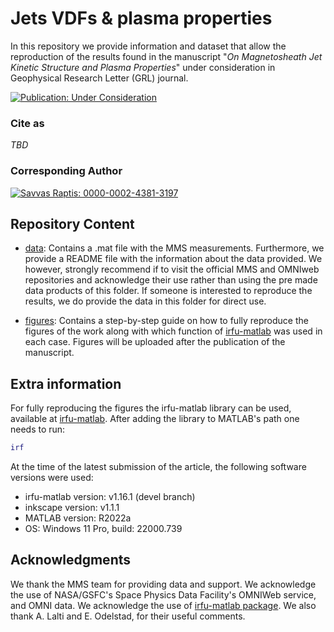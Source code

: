 # Jets VDFs & plasma properties
In this repository we provide information and dataset that allow the reproduction of the results found in the manuscript "*On Magnetosheath Jet Kinetic Structure and Plasma
Properties*" under consideration in Geophysical Research Letter (GRL) journal.

[![Publication: Under Consideration](https://img.shields.io/badge/Publication-Under%20Review-yellow?style=flat&logo=openaccess)](https://github.com/SavvasRaptis/Jets-VDFS)

### Cite as 
*TBD*

### Corresponding Author
[![Savvas Raptis: 0000-0002-4381-3197](https://img.shields.io/badge/Savvas%20Raptis-0000--0002--4381--3197-green?style=flat&logo=orcid)](https://orcid.org/0000-0002-4381-3197)

## Repository Content
* [data](data): Contains a .mat file with the MMS measurements. Furthermore, we provide a README file with the information about the data provided. We however, strongly recommend if to visit the official MMS and OMNIweb repositories and acknowledge their use rather than using the pre made data products of this folder. If someone is interested to reproduce the results, we do provide the data in this folder for direct use.

* [figures](figures): Contains a step-by-step guide on how to fully reproduce the figures of the work along with which function of [irfu-matlab](https://github.com/irfu/irfu-matlab) was used in each case. Figures will be uploaded after the publication of the manuscript. 

## Extra information

For fully reproducing the figures the irfu-matlab library can be used, available at [irfu-matlab](https://github.com/irfu/irfu-matlab). After adding the library to MATLAB's path one needs to run:

```matlab
irf
```
At the time of the latest submission of the article, the following software versions were used:

* irfu-matlab version:  v1.16.1 (devel branch)
* inkscape version:  v1.1.1
* MATLAB version: R2022a
* OS: Windows 11 Pro, build: 22000.739

## Acknowledgments

We thank the MMS team for providing data and support. We acknowledge the use of NASA/GSFC's Space Physics Data Facility's OMNIWeb service, and OMNI data. We acknowledge the use of [irfu-matlab package](https://github.com/irfu). We also thank A. Lalti and E. Odelstad, for their useful comments.
